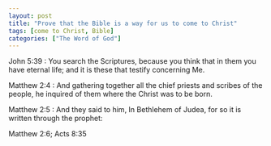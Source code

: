```yaml
---
layout: post
title: "Prove that the Bible is a way for us to come to Christ"
tags: [come to Christ, Bible]
categories: ["The Word of God"]
---
```


John 5:39
: You search the Scriptures, because you think that in them you have eternal life; and it is these that testify concerning Me.

Matthew 2:4
:  And gathering together all the chief priests and scribes of the people, he inquired of them where the Christ was to be born.

Matthew 2:5
: And they said to him, In Bethlehem of Judea, for so it is written through the prophet:


Matthew 2:6;
Acts 8:35

